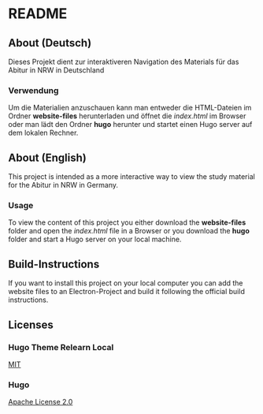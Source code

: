 # README
## About (Deutsch)
Dieses Projekt dient zur interaktiveren Navigation des Materials für das Abitur in NRW in Deutschland

### Verwendung
Um die Materialien anzuschauen kann man entweder die HTML-Dateien im Ordner **website-files** herunterladen und öffnet die *index.html* im Browser oder man lädt den Ordner **hugo** herunter und startet einen Hugo server auf dem lokalen Rechner.

## About (English)
This project is intended as a more interactive way to view the study material for the Abitur in NRW in Germany.

### Usage
To view the content of this project you either download the **website-files** folder and open the *index.html* file in a Browser or you download the **hugo** folder and start a Hugo server on your local machine.

## Build-Instructions

If you want to install this project on your local computer you can add the website files to an Electron-Project and build it following the official build instructions.

## Licenses
### Hugo Theme Relearn Local
[MIT](https://github.com/AlphaLEXray/hugo-theme-relearn-local/blob/main/LICENSE)

### Hugo
[Apache License 2.0](https://github.com/gohugoio/hugo/blob/master/LICENSE)